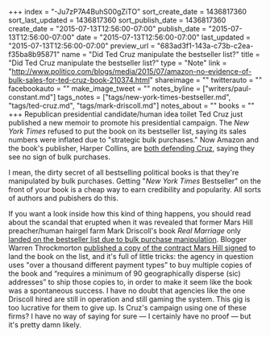 +++
index = "-Ju7zP7A4BuhS00gZiTO"
sort_create_date = 1436817360
sort_last_updated = 1436817360
sort_publish_date = 1436817360
create_date = "2015-07-13T12:56:00-07:00"
publish_date = "2015-07-13T12:56:00-07:00"
date = "2015-07-13T12:56:00-07:00"
last_updated = "2015-07-13T12:56:00-07:00"
preview_url = "683ad3f1-143a-c73b-c2ea-f35ba8b95871"
name = "Did Ted Cruz manipulate the bestseller list?"
title = "Did Ted Cruz manipulate the bestseller list?"
type = "Note"
link = "http://www.politico.com/blogs/media/2015/07/amazon-no-evidence-of-bulk-sales-for-ted-cruz-book-210374.html"
shareimage = ""
twitterauto = ""
facebookauto = ""
make_image_tweet = ""
notes_byline = ["writers/paul-constant.md"]
tags_notes = ["tags/new-york-times-bestseller.md", "tags/ted-cruz.md", "tags/mark-driscoll.md"]
notes_about = ""
books = ""
+++
Republican presidential candidate/human idea toilet Ted Cruz just published a new memoir to promote his presidential campaign. The *New York Times* refused to put the book on its bestseller list, saying its sales numbers were inflated due to "strategic bulk purchases." Now Amazon and the book's publisher, Harper Collins, are [both defending Cruz](http://www.politico.com/blogs/media/2015/07/amazon-no-evidence-of-bulk-sales-for-ted-cruz-book-210374.html), saying they see no sign of bulk purchases. 

I mean, the dirty secret of all bestselling political books is that they're manipulated by bulk purchases. Getting "*New York Times* Bestseller" on the front of your book is a cheap way to earn credibility and popularity. All sorts of authors and pubishers do this. 

If you want a look inside how this kind of thing happens, you should read about the scandal that erupted when it was revealed that former Mars Hill preacher/human hairgel farm Mark Driscoll's book *Real Marriage* only [landed on the bestseller list due to bulk purchase manipulation](http://www.worldmag.com/2014/03/unreal_sales_for_driscoll_s_real_marriage). Blogger Warren Throckmorton [published a copy of the contract Mars Hill signed](http://www.patheos.com/blogs/warrenthrockmorton/2014/03/06/the-signed-contract-that-helped-get-mark-driscolls-real-marriage-on-the-new-york-times-best-seller-list/) to land the book on the list, and it's full of little tricks: the agency in question uses "over a thousand different payment types” to buy multiple copies of the book and “requires a minimum of 90 geographically disperse (sic) addresses” to ship those copies to, in order to make it seem like the book was a spontaneous success. I have no doubt that agencies like the one Driscoll hired are still in operation and still gaming the system. This gig is too lucrative for them to give up. Is Cruz's campaign using one of these firms? I have no way of saying for sure — I certainly have no proof — but it's pretty damn likely.